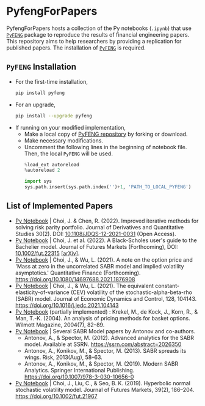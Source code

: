 # PyfengForPapers
PyfengForPapers hosts a collection of the Py notebooks (`.ipynb`) that use [`PyFENG`](https://pypi.org/project/pyfeng) package to reproduce the results of financial engineering papers. This repository aims to help researchers by providing a replication for published papers. The installation of [`PyFENG`](https://pypi.org/project/pyfeng) is required.

## `PyFENG` Installation
* For the first-time installation,
  ```sh
  pip install pyfeng
  ```
* For an upgrade,
  ```sh
  pip install --upgrade pyfeng
  ```
* If running on your modified implementation, 
  * Make a local copy of [PyFENG repository](https://github.com/PyFE/PyFENG/) by forking or download.
  * Make necessary modifications.
  * Uncomment the following lines in the beginning of notebook file. Then, the local `PyFENG` will be used.
    ```py
    %load_ext autoreload
    %autoreload 2
    ```
    ``` py
    import sys
    sys.path.insert(sys.path.index('')+1, 'PATH_TO_LOCAL_PYFENG')
    ```

## List of Implemented Papers 
* [Py Notebook](ipynb/ChoiChen2022-JDQS-RiskParity.ipynb) | Choi, J. & Chen, R. (2022). Improved iterative methods for solving risk parity portfolio. Journal of Derivatives and Quantitative Studies 30(2). DOI: [10.1108/JDQS-12-2021-0031](https://doi.org/10.1108/JDQS-12-2021-0031) (Open Access).
* [Py Notebook](ipynb/ChoiEtAl2022-Fut-BachlierModel.ipynb) | Choi, J. et al. (2022). A Black-Scholes user's guide to the Bachelier model. Journal of Futures Markets (Forthcoming), DOI: [10.1002/fut.22315](https://doi.org/10.1002/fut.22315) [[arXiv](https://arxiv.org/abs/2104.08686)].
* [Py Notebook](ipynb/ChoiWu2021-QF-NoteOnMassZero.ipynb) | Choi, J., & Wu, L. (2021). A note on the option price and 'Mass at zero in the uncorrelated SABR model and implied volatility asymptotics.' Quantitative Finance (Forthcoming). https://doi.org/10.1080/14697688.2021.1876908 
* [Py Notebook](ipynb/ChoiWu2021-JEDC-SABR-CEV.ipynb) | Choi, J., & Wu, L. (2021). The equivalent constant-elasticity-of-variance (CEV) volatility of the stochastic-alpha-beta-rho (SABR) model. Journal of Economic Dynamics and Control, 128, 104143. https://doi.org/10.1016/j.jedc.2021.104143
* [Py Notebook](ipynb/KrekelEtAl2004-Wilmott-BasketOption.ipynb) (partially implemented) : Krekel, M., de Kock, J., Korn, R., & Man, T.-K. (2004). An analysis of pricing methods for basket options. Wilmott Magazine, 2004(7), 82–89.
* [Py Notebook](ipynb/AntonovEtAl-2012-SSRN-SABR.ipynb) | Several SABR Model papers by Antonov and co-authors.
  * Antonov, A., & Spector, M. (2012). Advanced analytics for the SABR model. Available at SSRN. https://ssrn.com/abstract=2026350 
  * Antonov, A., Konikov, M., & Spector, M. (2013). SABR spreads its wings. Risk, 2013(Aug), 58–63.
  * Antonov, A., Konikov, M., & Spector, M. (2019). Modern SABR Analytics. Springer International Publishing. https://doi.org/10.1007/978-3-030-10656-0
* [Py Notebook](ipynb/ChoiEtAl2019-Fut-NSVh.ipynb) | Choi, J., Liu, C., & Seo, B. K. (2019). Hyperbolic normal stochastic volatility model. Journal of Futures Markets, 39(2), 186–204. https://doi.org/10.1002/fut.21967
